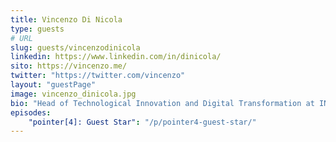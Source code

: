 ```yaml
---
title: Vincenzo Di Nicola
type: guests
# URL
slug: guests/vincenzodinicola
linkedin: https://www.linkedin.com/in/dinicola/
sito: https://vincenzo.me/
twitter: "https://twitter.com/vincenzo"
layout: "guestPage"
image: vincenzo_dinicola.jpg
bio: "Head of Technological Innovation and Digital Transformation at INPS"
episodes: 
    "pointer[4]: Guest Star": "/p/pointer4-guest-star/"
---
```


